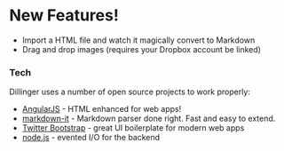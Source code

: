 # New Features!

  - Import a HTML file and watch it magically convert to Markdown
  - Drag and drop images (requires your Dropbox account be linked)

### Tech

Dillinger uses a number of open source projects to work properly:

  * [AngularJS] - HTML enhanced for web apps!
  * [markdown-it] - Markdown parser done right. Fast and easy to extend.
  * [Twitter Bootstrap] - great UI boilerplate for modern web apps
  * [node.js] - evented I/O for the backend


  [markdown-it]: <https://github.com/markdown-it/markdown-it>
  [node.js]: <http://nodejs.org>
  [Twitter Bootstrap]: <http://twitter.github.com/bootstrap/>
  [AngularJS]: <http://angularjs.org>
